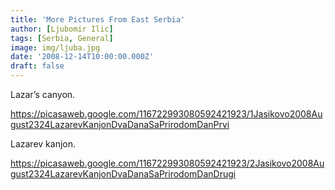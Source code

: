```yaml
---
title: 'More Pictures From East Serbia'
author: [Ljubomir Ilic]
tags: [Serbia, General]
image: img/ljuba.jpg
date: '2008-12-14T10:00:00.000Z'
draft: false
---
```


Lazar’s canyon.  

https://picasaweb.google.com/116722993080592421923/1Jasikovo2008August2324LazarevKanjonDvaDanaSaPrirodomDanPrvi

Lazarev kanjon.

https://picasaweb.google.com/116722993080592421923/2Jasikovo2008August2324LazarevKanjonDvaDanaSaPrirodomDanDrugi

